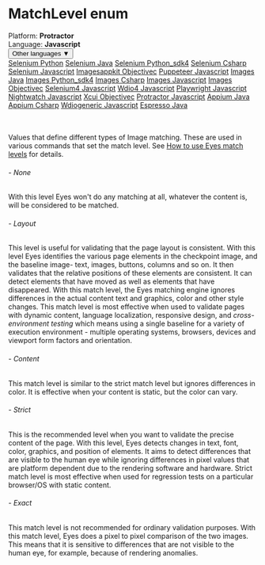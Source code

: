 # MatchLevel enum
<div class='platform-bar-container-div'><div class='platform-bar-div'>Platform:  <b> Protractor</b>
</div><div class='platform-bar-div'>Language: <b>Javascript</b></div><div class='dropdown-button-container-div'><button class='sdk-language-dropdown-button'>Other languages ▼</button><div class='dropdown-content'>
<a href='../../selenium/python/matchlevel'>Selenium Python</a>
<a href='../../selenium/java/matchlevel'>Selenium Java</a>
<a href='../../selenium/python_sdk4/matchlevel'>Selenium Python_sdk4</a>
<a href='../../selenium/csharp/matchlevel'>Selenium Csharp</a>
<a href='../../selenium/javascript/matchlevel'>Selenium Javascript</a>
<a href='../../imagesappkit/objectivec/matchlevel'>Imagesappkit Objectivec</a>
<a href='../../puppeteer/javascript/matchlevel'>Puppeteer Javascript</a>
<a href='../../images/java/matchlevel'>Images Java</a>
<a href='../../images/python_sdk4/matchlevel'>Images Python_sdk4</a>
<a href='../../images/csharp/matchlevel'>Images Csharp</a>
<a href='../../images/javascript/matchlevel'>Images Javascript</a>
<a href='../../images/objectivec/matchlevel'>Images Objectivec</a>
<a href='../../selenium4/javascript/matchlevel'>Selenium4 Javascript</a>
<a href='../../wdio4/javascript/matchlevel'>Wdio4 Javascript</a>
<a href='../../playwright/javascript/matchlevel'>Playwright Javascript</a>
<a href='../../nightwatch/javascript/matchlevel'>Nightwatch Javascript</a>
<a href='../../xcui/objectivec/matchlevel'>Xcui Objectivec</a>
<a href='../../protractor/javascript/matchlevel'>Protractor Javascript</a>
<a href='../../appium/java/matchlevel'>Appium Java</a>
<a href='../../appium/csharp/matchlevel'>Appium Csharp</a>
<a href='../../wdiogeneric/javascript/matchlevel'>Wdiogeneric Javascript</a>
<a href='../../espresso/java/matchlevel'>Espresso Java</a>
</div></div><br /><br /></div>

Values that define different types of Image matching. These are used in various commands that set the match level. See [How to use Eyes match levels](https://applitools.com/docs/common/cmn-eyes-match-levels.html) for details. 
###### - None 
 With this level Eyes won't do any matching at all, whatever the content is, will be considered to be matched. 
 ###### - Layout 
 This level is useful for validating that the page layout is consistent. With this level Eyes identifies the various page elements in the checkpoint image, and the baseline image- text, images, buttons, columns and so on. It then validates that the relative positions of these elements are consistent. It can detect elements that have moved as well as elements that have disappeared. With this match level, the Eyes matching engine ignores differences in the actual content text and graphics, color and other style changes. This match level is most effective when used to validate pages with dynamic content, language localization, responsive design, and _cross-environment testing_ which means using a single baseline for a variety of execution environment - multiple operating systems, browsers, devices and viewport form factors and orientation. 
 ###### - Content 
 This match level is similar to the strict match level but ignores differences in color. It is effective when your content is static, but the color can vary. 
 ###### - Strict 
 This is the recommended level when you want to validate the precise content of the page. With this level, Eyes detects changes in text, font, color, graphics, and position of elements. It aims to detect differences that are visible to the human eye while ignoring differences in pixel values that are platform dependent due to the rendering software and hardware. Strict match level is most effective when used for regression tests on a particular browser/OS with static content. 
 ###### - Exact 
 This match level is not recommended for ordinary validation purposes. With this match level, Eyes does a pixel to pixel comparison of the two images. This means that it is sensitive to differences that are not visible to the human eye, for example, because of rendering anomalies. 
 
